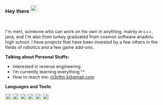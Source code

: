 ### Hey there <img src="https://media.giphy.com/media/hvRJCLFzcasrR4ia7z/giphy.gif" width="25px">


<br />

I'm mert, someone who can work on his own in anything, mainly in c++, java, and I'm also from turkey graduated from cosmos software anadolu high school. 
I have projects that have been invested by a few others in the fields of robotics and a few game add-ons. 
  
**Talking about Personal Stuffs:**
- Interested in reverse engineering
- I’m currently learning everything ^^
- How to reach me: m3rthn.k@gmail.com
  

**Languages and Tools:**  

<code><img height="20" src="https://img.shields.io/badge/C%2B%2B-00599C?style=for-the-badge&logo=c%2B%2B&logoColor=white"></code>
<code><img height="20" src="https://img.shields.io/badge/Python-14354C?style=for-the-badge&logo=python&logoColor=white"></code>
<code><img height="20" src="https://img.shields.io/badge/HTML-239120?style=for-the-badge&logo=html5&logoColor=white"></code>
<code><img height="20" src="https://img.shields.io/badge/CSS-239120?&style=for-the-badge&logo=css3&logoColor=white"></code>
<code><img height="20" src="https://img.shields.io/badge/JavaScript-323330?style=for-the-badge&logo=javascript&logoColor=F7DF1E"></code>
<code><img height="20" src="https://img.shields.io/badge/Node.js-43853D?style=for-the-badge&logo=node.js&logoColor=white"></code>





